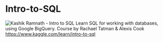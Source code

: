 # Intro-to-SQL
![Kashik Ramnath - Intro to SQL](https://github.com/user-attachments/assets/d387c5e6-c7f5-4e90-85c6-ec57189ba6fc)
Learn SQL for working with databases, using Google BigQuery.
Course by Rachael Tatman &amp; Alexis Cook
https://www.kaggle.com/learn/intro-to-sql

